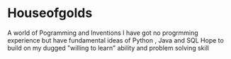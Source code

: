 # Houseofgolds
A world of Pogramming and Inventions
I have got no progrmming experience but have fundamental ideas of Python , Java and SQL
Hope to build on my dugged "willing to learn" ability and problem solving skill
